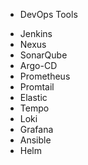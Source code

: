 * DevOps Tools
- Jenkins
- Nexus
- SonarQube
- Argo-CD
- Prometheus
- Promtail
- Elastic
- Tempo
- Loki
- Grafana
- Ansible
- Helm